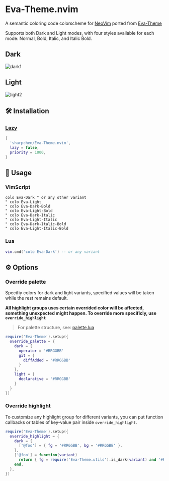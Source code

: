 # Eva-Theme.nvim

A semantic coloring code colorscheme for [NeoVim](https://github.com/neovim/neovim) ported from [Eva-Theme](https://github.com/fisheva/Eva-Theme)

Supports both Dark and Light modes, with four styles available for each mode: Normal, Bold, Italic, and Italic Bold.

## Dark

![dark1](https://github.com/sharpchen/Eva-Theme.nvim/assets/77432836/66c72a69-146d-4232-b72f-4559916c7c20)

## Light

![light2](https://github.com/sharpchen/Eva-Theme.nvim/assets/77432836/77e98199-78fe-4725-8c9b-389a9ee0d8b2)

## 🛠 Installation

### [Lazy](https://github.com/folke/lazy.nvim)
```lua
{
  'sharpchen/Eva-Theme.nvim',
  lazy = false,
  priority = 1000,
}
```

## 🎯 Usage

### VimScript

```vim
colo Eva-Dark " or any other variant
" colo Eva-Light
" colo Eva-Dark-Bold
" colo Eva-Light-Bold
" colo Eva-Dark-Italic
" colo Eva-Light-Italic
" colo Eva-Dark-Italic-Bold
" colo Eva-Light-Italic-Bold
```

### Lua

```lua
vim.cmd('colo Eva-Dark') -- or any variant
```

## ⚙ Options

### Override palette

Specifiy colors for dark and light variants, specified values will be taken while the rest remains default.

**All highlight groups uses certain overrided color will be affected, something unexpected might happen. To override more specificly, use `override_highlight`**

> For palette structure, see: [palette.lua](https://github.com/sharpchen/Eva-Theme.nvim/blob/master/lua/Eva-Theme/palette.lua)

```lua
require('Eva-Theme').setup({
  override_palette = {
    dark = {
      operator = '#RRGGBB'
      git = {
        diffAdded = '#RRGGBB'
      }
    },
    light = {
      declarative = '#RRGGBB'
    }
  }
})
```

### Override highlight

To customize any highlight group for different variants, you can put function callbacks or tables of key-value pair inside `override_highlight`.

```lua
require('Eva-Theme').setup({
  override_highlight = {
    dark = {
      ['@foo'] = { fg = '#RRGGBB', bg = '#RRGGBB' },
    },
    ['@foo'] = function(variant)
      return { fg = require('Eva-Theme.utils').is_dark(variant) and '#RRGGBB' or '#RRGGBB' }
    end,
  },
})
```
